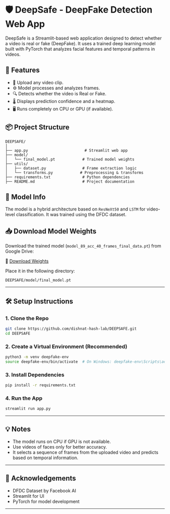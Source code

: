 # 🛡️ DeepSafe - DeepFake Detection Web App

DeepSafe is a Streamlit-based web application designed to detect whether a video is real or fake (DeepFake). It uses a trained deep learning model built with PyTorch that analyzes facial features and temporal patterns in videos.

## 🚀 Features

- 🎥 Upload any video clip.
- ⚙️ Model processes and analyzes frames.
- 🔍 Detects whether the video is Real or Fake.
- 🌡️ Displays prediction confidence and a heatmap.
- 🖥️ Runs completely on CPU or GPU (if available).

## 📦 Project Structure

```
DEEPSAFE/
│
├── app.py                         # Streamlit web app
├── model/
│   └── final_model.pt            # Trained model weights
├── utils/
│   ├── dataset.py                # Frame extraction logic
│   └── transforms.py            # Preprocessing & transforms
├── requirements.txt              # Python dependencies
├── README.md                     # Project documentation
```

## 🧠 Model Info

The model is a hybrid architecture based on `ResNeXt50` and `LSTM` for video-level classification. It was trained using the DFDC dataset.

## 📥 Download Model Weights

Download the trained model (`model_89_acc_40_frames_final_data.pt`) from Google Drive:

🔗 [Download Weights](https://drive.google.com/file/d/1SynPVYcLp64T5KgitvVFBEJKMO86KW39/view?usp=sharing)

Place it in the following directory:

```
DEEPSAFE/model/final_model.pt
```

---

## 🛠️ Setup Instructions

### 1. Clone the Repo

```bash
git clone https://github.com/dishnat-hash-lab/DEEPSAFE.git
cd DEEPSAFE
```

### 2. Create a Virtual Environment (Recommended)

```bash
python3 -m venv deepfake-env
source deepfake-env/bin/activate  # On Windows: deepfake-env\Scripts\activate
```

### 3. Install Dependencies

```bash
pip install -r requirements.txt
```

### 4. Run the App

```bash
streamlit run app.py
```

---

## 💡 Notes

- The model runs on CPU if GPU is not available.
- Use videos of faces only for better accuracy.
- It selects a sequence of frames from the uploaded video and predicts based on temporal information.

---

## 🙌 Acknowledgements

- DFDC Dataset by Facebook AI
- Streamlit for UI
- PyTorch for model development

---
